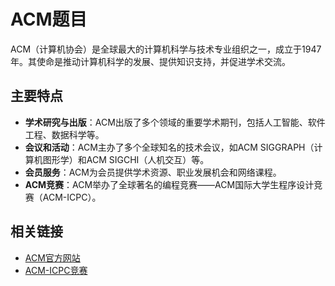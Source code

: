 # ACM题目

ACM（计算机协会）是全球最大的计算机科学与技术专业组织之一，成立于1947年。其使命是推动计算机科学的发展、提供知识支持，并促进学术交流。

## 主要特点

- **学术研究与出版**：ACM出版了多个领域的重要学术期刊，包括人工智能、软件工程、数据科学等。
- **会议和活动**：ACM主办了多个全球知名的技术会议，如ACM SIGGRAPH（计算机图形学）和ACM SIGCHI（人机交互）等。
- **会员服务**：ACM为会员提供学术资源、职业发展机会和网络课程。
- **ACM竞赛**：ACM举办了全球著名的编程竞赛——ACM国际大学生程序设计竞赛（ACM-ICPC）。

## 相关链接

- [ACM官方网站](https://www.acm.org/)
- [ACM-ICPC竞赛](https://icpc.global/)


<DocsAD/>